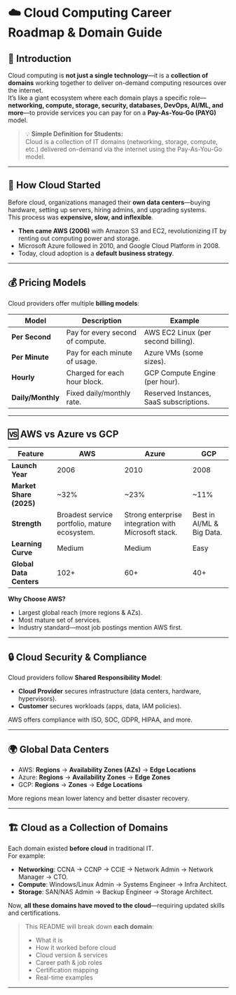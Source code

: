 # ☁️ Cloud Computing Career Roadmap & Domain Guide

## 🌟 Introduction
Cloud computing is **not just a single technology**—it is a **collection of domains** working together to deliver on-demand computing resources over the internet.  
It’s like a giant ecosystem where each domain plays a specific role—**networking, compute, storage, security, databases, DevOps, AI/ML, and more**—to provide services you can pay for on a **Pay-As-You-Go (PAYG)** model.

> 💡 **Simple Definition for Students:**  
> Cloud is a collection of IT domains (networking, storage, compute, etc.) delivered on-demand via the internet using the Pay-As-You-Go model.

---

## 🚀 How Cloud Started
Before cloud, organizations managed their **own data centers**—buying hardware, setting up servers, hiring admins, and upgrading systems.  
This process was **expensive, slow, and inflexible**.

- **Then came AWS (2006)** with Amazon S3 and EC2, revolutionizing IT by renting out computing power and storage.
- Microsoft Azure followed in 2010, and Google Cloud Platform in 2008.
- Today, cloud adoption is a **default business strategy**.

---

## 💰 Pricing Models
Cloud providers offer multiple **billing models**:

| Model            | Description | Example |
|------------------|-------------|---------|
| **Per Second**   | Pay for every second of compute. | AWS EC2 Linux (per second billing). |
| **Per Minute**   | Pay for each minute of usage. | Azure VMs (some sizes). |
| **Hourly**       | Charged for each hour block. | GCP Compute Engine (per hour). |
| **Daily/Monthly**| Fixed daily/monthly rate. | Reserved Instances, SaaS subscriptions. |

---

## 🆚 AWS vs Azure vs GCP
| Feature | AWS | Azure | GCP |
|---------|-----|-------|-----|
| **Launch Year** | 2006 | 2010 | 2008 |
| **Market Share (2025)** | ~32% | ~23% | ~11% |
| **Strength** | Broadest service portfolio, mature ecosystem. | Strong enterprise integration with Microsoft stack. | Best in AI/ML & Big Data. |
| **Learning Curve** | Medium | Medium | Easy |
| **Global Data Centers** | 102+ | 60+ | 40+ |

**Why Choose AWS?**
- Largest global reach (more regions & AZs).
- Most mature set of services.
- Industry standard—most job postings mention AWS first.

---

## 🔒 Cloud Security & Compliance
Cloud providers follow **Shared Responsibility Model**:
- **Cloud Provider** secures infrastructure (data centers, hardware, hypervisors).
- **Customer** secures workloads (apps, data, IAM policies).

AWS offers compliance with ISO, SOC, GDPR, HIPAA, and more.

---

## 🌍 Global Data Centers
- AWS: **Regions** → **Availability Zones (AZs)** → **Edge Locations**
- Azure: **Regions** → **Availability Zones** → **Edge Zones**
- GCP: **Regions** → **Zones** → **Edge Locations**

More regions mean lower latency and better disaster recovery.

---

## 🏗 Cloud as a Collection of Domains
Each domain existed **before cloud** in traditional IT.  
For example:
- **Networking**: CCNA → CCNP → CCIE → Network Admin → Network Manager → CTO.
- **Compute**: Windows/Linux Admin → Systems Engineer → Infra Architect.
- **Storage**: SAN/NAS Admin → Backup Engineer → Storage Architect.

Now, **all these domains have moved to the cloud**—requiring updated skills and certifications.

> This README will break down **each domain**:
> - What it is
> - How it worked before cloud
> - Cloud version & services
> - Career path & job roles
> - Certification mapping
> - Real-time examples

---
